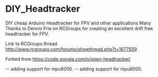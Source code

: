 # DIY_Headtracker
DIY cheap Arduino Headtracker for FPV and other applications
Many Thanks to Dennis Frie on RCGroups for creating an excellent drift free headtracker for FPV.

Link to RCGroups thread http://www.rcgroups.com/forums/showthread.php?t=1677559

Forked from https://code.google.com/p/open-headtracker/

-- adding support for mpu6050.
-- adding support for mpu6000.

